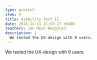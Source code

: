 ```yaml
---
type: project
item: 4
title: Usability Test II
date: 2013-12-11 21:57:27 +0100
teachers: Jan Hein Hoogstad
description: | 
  We tested the UX-design with 9 users.
---
```

We tested the UX-design with 9 users.